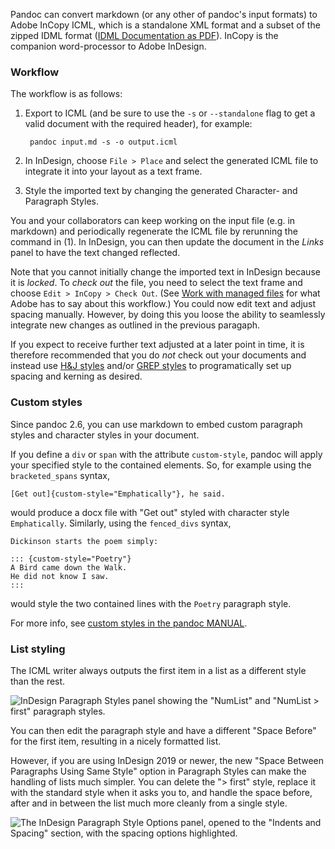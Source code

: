 Pandoc can convert markdown (or any other of pandoc's input formats) to Adobe InCopy ICML, which is a standalone XML format and a subset of the zipped IDML format ([IDML Documentation as PDF](http://wwwimages.adobe.com/www.adobe.com/content/dam/acom/en/devnet/indesign/sdk/cs6/idml/idml-cookbook.pdf)). InCopy is the companion word-processor to Adobe InDesign.

### Workflow

The workflow is as follows:

1. Export to ICML (and be sure to use the `-s` or `--standalone` flag to get a valid document with the required header), for example:

        pandoc input.md -s -o output.icml

2. In InDesign, choose `File > Place` and select the generated ICML file to integrate it into your layout as a text frame.
3. Style the imported text by changing the generated Character- and Paragraph Styles.

You and your collaborators can keep working on the input file (e.g. in markdown) and periodically regenerate the ICML file by rerunning the command in (1). In InDesign, you can then update the document in the _Links_ panel to have the text changed reflected.

Note that you cannot initially change the imported text in InDesign because it is _locked_. To _check out_ the file, you need to select the text frame and choose `Edit > InCopy > Check Out`. (See [Work with managed files](https://helpx.adobe.com/indesign/using/managed-files.html) for what Adobe has to say about this workflow.) You could now edit text and adjust spacing manually. However, by doing this you loose the ability to seamlessly integrate new changes as outlined in the previous paragaph.

If you expect to receive further text adjusted at a later point in time, it is therefore recommended that you do _not_ check out your documents and instead use [H&J styles](https://indesignsecrets.com/hj-styles-in-indesign.php) and/or [GREP styles](http://www.typophile.com/node/69252) to programatically set up spacing and kerning as desired.

### Custom styles

Since pandoc 2.6, you can use markdown to embed custom paragraph styles and character styles in your document.

If you define a `div` or `span` with the attribute `custom-style`,
pandoc will apply your specified style to the contained elements. So,
for example using the `bracketed_spans` syntax,

    [Get out]{custom-style="Emphatically"}, he said.

would produce a docx file with "Get out" styled with character
style `Emphatically`. Similarly, using the `fenced_divs` syntax,

    Dickinson starts the poem simply:

    ::: {custom-style="Poetry"}
    A Bird came down the Walk.
    He did not know I saw.
    :::

would style the two contained lines with the `Poetry` paragraph style.

For more info, see [custom styles in the pandoc MANUAL](http://pandoc.org/MANUAL.html#custom-styles).

### List styling

The ICML writer always outputs the first item in a list as a different style than the rest.

![InDesign Paragraph Styles panel showing the "NumList" and "NumList > first" paragraph styles.](https://i.imgur.com/sX8KZFk.png)

You can then edit the paragraph style and have a different "Space Before" for the first item, resulting in a nicely formatted list.

However, if you are using InDesign 2019 or newer, the new "Space Between Paragraphs Using Same Style" option in Paragraph Styles can make the handling of lists much simpler. You can delete the "> first" style, replace it with the standard style when it asks you to, and handle the space before, after and in between the list much more cleanly from a single style.

![The InDesign Paragraph Style Options panel, opened to the "Indents and Spacing" section, with the spacing options highlighted.](https://i.imgur.com/M4KB6wt.png)

